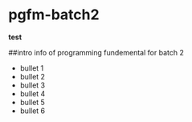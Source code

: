 # pgfm-batch2


**test**

##intro
info of programming fundemental for batch 2

- bullet 1
- bullet 2
- bullet 3
- bullet 4
- bullet 5
- bullet 6